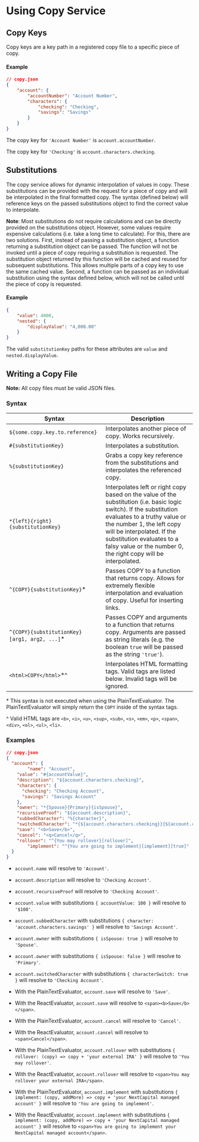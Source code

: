 # Using Copy Service

## Copy Keys

Copy keys are a key path in a registered copy file to a specific piece of copy.

#### Example

```json
// copy.json
{
    "account": {
        "accountNumber": "Account Number",
        "characters": {
            "checking": "Checking",
            "savings": "Savings"
        }
    }
}
```

The copy key for `'Account Number'` is `account.accountNumber`.

The copy key for `'Checking'` is `account.characters.checking`.

## Substitutions

The copy service allows for dynamic interpolation of values in copy. These substitutions can be provided with the request for a piece of copy and will be interpolated in the final formatted copy. The syntax (defined below) will reference keys on the passed substitutions object to find the correct value to interpolate. 

**Note**: Most substitutions do not require calculations and can be directly provided on the substitutions object. However, some values require expensive calculations (i.e. take a long time to calculate). For this, there are two solutions. First, instead of passing a substitution object, a function returning a substitution object can be passed. The function will not be invoked until a piece of copy requiring a substitution is requested. The substitution object returned by this function will be cached and reused for subsequent substitutions. This allows multiple parts of a copy key to use the same cached value. Second, a function can be passed as an individual substitution using the syntax defined below, which will not be called until the piece of copy is requested.

#### Example

```json
{
    "value": 4000,
    "nested": {
        "displayValue": "4,000.00"
    }
}
```

The valid `substitutionKey` paths for these attributes are `value` and `nested.displayValue`.

## Writing a Copy File

**Note:** All copy files must be valid JSON files.

### Syntax

| Syntax                                       | Description                                                  |
| -------------------------------------------- | ------------------------------------------------------------ |
| `${some.copy.key.to.reference}`              | Interpolates another piece of copy. Works recursively.       |
| `#{substitutionKey}`                         | Interpolates a substitution.                                 |
| `%{substitutionKey}`                         | Grabs a copy key reference from the substitutions and interpolates the referenced copy. |
| `*{left}{right}{substitutionKey}`            | Interpolates left or right copy based on the value of the substitution (i.e. basic logic switch). If the substitution evaluates to a truthy value or the number 1, the left copy will be interpolated. If  the substitution evaluates to a falsy value or the number 0, the right copy will be interpolated. |
| `^{COPY}{substitutionKey}`*                  | Passes COPY to a function that returns copy. Allows for extremely flexible interpolation and evaluation of copy. Useful for inserting links. |
| `^{COPY}{substitutionKey}[arg1, arg2, ...]`* | Passes COPY and arguments to a function that returns copy. Arguments are passed as string literals (e.g. the boolean `true` will be passed as the string `'true'`). |
| `<html>COPY</html>`*^                        | Interpolates HTML formatting tags. Valid tags are listed below. Invalid tags will be ignored. |

\* This syntax is not executed when using the PlainTextEvaluator. The PlainTextEvaluator will simply return the `COPY` inside of the syntax tags.

^ Valid HTML tags are  `<b>`, `<i>`, `<u>`, `<sup>`, `<sub>`, `<s>`, `<em>`, `<p>`, `<span>`, `<div>`, `<ol>`, `<ul>`, `<li>`.

### Examples

```json
// copy.json
{
  "account": {
		"name": "Account",
    "value": "#{accountValue}",
    "description": "${account.characters.checking}",
    "characters": {
      "checking": "Checking Account",
      "savings": "Savings Account"
    },
    "owner": "*{Spouse}{Primary}{isSpouse}",
    "recursiveProof": "${account.description}",
    "subbedCharacter": "%{character}",
    "switchedCharacter": "*{${account.characters.checking}}{${account.characters.savings}}{characterSwitch}",
    "save": "<b>Save</b>",
    "cancel": "<q>Cancel</q>",
    "rollover": "^{You may rollover}[rollover]",
		"implement": "^{You are going to implement}[implement][true]"
  }
}
```

- `account.name` will resolve to `'Account'`.

- `account.description` will resolve to `'Checking Account'`.

- `account.recursiveProof` will resolve to `'Checking Account'`.

- `account.value` with substitutions `{ accountValue: 100 }` will resolve to `'$100'`.

- `account.subbedCharacter` with substitutions `{ character: 'account.characters.savings' }` will resolve to `'Savings Account'`.

- `account.owner` with substitutions `{ isSpouse: true }` will resolve to `'Spouse'`.

- `account.owner` with substitutions `{ isSpouse: false }` will resolve to `'Primary'`.

- `account.switchedCharacter` with substitutions `{ characterSwitch: true }` will resolve to `'Checking Account'`.

  

- With the PlainTextEvaluator, `account.save` will resolve to `'Save'`.

- With the ReactEvaluator, `account.save` will resolve to `<span><b>Save</b></span>`.

- With the PlainTextEvaluator, `account.cancel` will resolve to `'Cancel'`.

- With the ReactEvaluator, `account.cancel` will resolve to `<span>Cancel</span>`.

  

- With the PlainTextEvaluator, `account.rollover` with substitutions `{ rollover: (copy) => copy + 'your external IRA' }` will resolve to `'You may rollover'`.

- With the ReactEvaluator, `account.rollover` will resolve to `<span>You may rollover your external IRA</span>`.

  

- With the PlainTextEvaluator, `account.implement` with substitutions `{ implement: (copy, addMore) => copy + 'your NextCapital managed account' }` will resolve to `'You are going to implement'`.

- With the ReactEvaluator, `account.implement` with substitutions `{ implement: (copy, addMore) => copy + 'your NextCapital managed account' }` will resolve to `<span>You are going to implement your NextCapital managed account</span>`.

